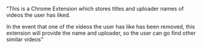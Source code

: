 "This is a Chrome Extension which stores titles and uploader names of videos the user has liked.

In the event that one of the videos the user has like has been removed, this extension will provide the name and uploader, so the user can go find other similar videos"
